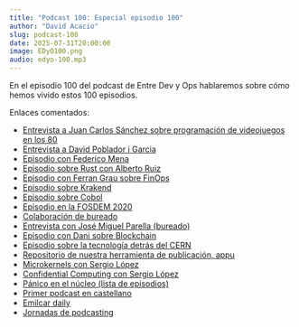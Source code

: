 ```yaml
---
title: "Podcast 100: Especial episodio 100"
author: "David Acacio"
slug: podcast-100
date: 2025-07-31T20:00:00
image: EDyO100.png
audio: edyo-100.mp3
---
```


En el episodio 100 del podcast de Entre Dev y Ops hablaremos sobre cómo hemos vivido estos 100 episodios.

<!--more-->

Enlaces comentados:

- [Entrevista a Juan Carlos Sánchez sobre programación de videojuegos en los 80](https://www.entredevyops.es/podcasts/podcast-94.html)
- [Entrevista a David Poblador i Garcia](https://www.entredevyops.es/podcasts/podcast-episodio-6.html)
- [Episodio con Federico Mena](https://www.entredevyops.es/podcasts/podcast-72.html)
- [Episodio sobre Rust con Alberto Ruiz](https://www.entredevyops.es/podcasts/podcast-67.html)
- [Episodio con Ferran Grau sobre FinOps](https://www.entredevyops.es/podcasts/podcast-85.html)
- [Episodio sobre Krakend](https://www.entredevyops.es/podcasts/podcast-62.html)
- [Episodio sobre Cobol](https://www.entredevyops.es/podcasts/podcast-58.html)
- [Episodio en la FOSDEM 2020](https://www.entredevyops.es/podcasts/podcast-51.html)
- [Colaboración de bureado](https://www.entredevyops.es/podcasts/podcast-colaboracion-1.html)
- [Entrevista con José Miguel Parella (bureado)](https://www.entredevyops.es/podcasts/podcast-56.html)
- [Episodio con Dani sobre Blockchain](https://www.entredevyops.es/podcasts/podcast-34.html)
- [Episodio sobre la tecnología detrás del CERN](https://www.entredevyops.es/podcasts/podcast-31.html)
- [Repositorio de nuestra herramienta de publicación, appu](https://github.com/EDyO/appu)
- [Microkernels con Sergio López](https://www.entredevyops.es/podcasts/podcast-59.html)
- [Confidential Computing con Sergio López](https://www.entredevyops.es/podcasts/podcast-65.html)
- [Pánico en el núcleo (lista de episodios)](https://ia601204.us.archive.org/29/items/PanicoEnElNucleo/Formato%20OGG-Vorbis/ )
- [Primer podcast en castellano](https://comunicandopodcast.es/)
- [Emilcar daily](https://emilcar.fm/podcast/emilcardaily/) 
- [Jornadas de podcasting](https://jpod.es/)
